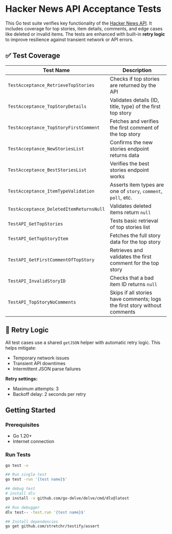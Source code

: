 # Hacker News API Acceptance Tests

This Go test suite verifies key functionality of the [Hacker News API](https://github.com/HackerNews/API). It includes coverage for top stories, item details, comments, and edge cases like deleted or invalid items. The tests are enhanced with built-in **retry logic** to improve resilience against transient network or API errors.

## ✅ Test Coverage

| Test Name                                 | Description                                                                 |
|-------------------------------------------|-----------------------------------------------------------------------------|
| `TestAcceptance_RetrieveTopStories`       | Checks if top stories are returned by the API                              |
| `TestAcceptance_TopStoryDetails`          | Validates details (ID, title, type) of the first top story                 |
| `TestAcceptance_TopStoryFirstComment`     | Fetches and verifies the first comment of the top story                   |
| `TestAcceptance_NewStoriesList`           | Confirms the new stories endpoint returns data                            |
| `TestAcceptance_BestStoriesList`          | Verifies the best stories endpoint works                                  |
| `TestAcceptance_ItemTypeValidation`       | Asserts item types are one of `story`, `comment`, `poll`, etc.            |
| `TestAcceptance_DeletedItemReturnsNull`   | Validates deleted items return `null`                                     |
| `TestAPI_GetTopStories`                   | Tests basic retrieval of top stories list                                 |
| `TestAPI_GetTopStoryItem`                 | Fetches the full story data for the top story                             |
| `TestAPI_GetFirstCommentOfTopStory`       | Retrieves and validates the first comment for the top story               |
| `TestAPI_InvalidStoryID`                  | Checks that a bad item ID returns `null`                                  |
| `TestAPI_TopStoryNoComments`             | Skips if all stories have comments; logs the first story without comments |

## 🔁 Retry Logic

All test cases use a shared `getJSON` helper with automatic retry logic. This helps mitigate:

- Temporary network issues
- Transient API downtimes
- Intermittent JSON parse failures

**Retry settings:**
- Maximum attempts: 3
- Backoff delay: 2 seconds per retry

## Getting Started

### Prerequisites

- Go 1.20+
- Internet connection

### Run Tests

```bash
go test -v

## Run single test
go test -run '{test name}$'

## debug test
# install dlv 
go install -v github.com/go-delve/delve/cmd/dlv@latest 

## Run debugger
dlv test-- -test.run '{test name}$'

## Install dependencies
go get github.com/stretchr/testify/assert
